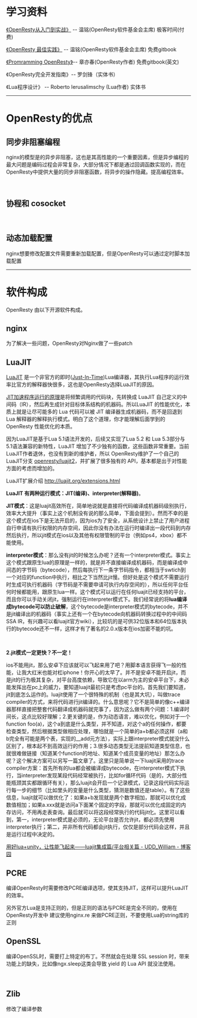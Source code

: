 # 学习资料

[《OpenResty从入门到实战》](https://time.geekbang.org/column/intro/186) -- 温铭(OpenResty软件基金会主席) 极客时间(付费)

[《OpenResty 最佳实践》](https://yousali.me/openresty-best-practices/) -- 温铭(OpenResty软件基金会主席) 免费gitbook

[《Promramming OpenResty》](https://openresty.gitbooks.io/programming-openresty/content/)-- 章亦春(OpenResty作者) 免费gitbook(英文)

《OpenResty完全开发指南》-- 罗剑锋（实体书）

《Lua程序设计》 -- Roberto Ierusalimschy (Lua作者) 实体书

****

# OpenResty的优点

## 同步非阻塞编程

‌nginx的模型是的异步非阻塞，这也是其高性能的一个重要因素，但是异步编程的最大问题是编码过程会非常复杂，大部分情况下都是通过回调函数实现的，而在OpenResty中提供大量的同步非阻塞函数，将异步的操作隐藏。提高编程效率。

‌

## 协程和 cosocket

‌

## 动态加载配置

‌nginx想要修改配置文件需要重新加载配置，但是OpenResty可以通过定时脚本加载配置

***

# 软件构成

OpenResty 由以下开源软件构成。

## nginx

‌为了解决一些问题，OpenResty对Nginx做了一些patch

## LuaJIT

[LuaJIT](https://luajit.org/) 是一个非官方的即时([Just-In-Time](https://zh.wikipedia.org/wiki/%E5%8D%B3%E6%99%82%E7%B7%A8%E8%AD%AF))Lua编译器，其执行Lua程序的运行效率比官方的解释器快很多，这也是OpenResty选择LuaJIT的原因。

‌[JIT加速程序运行的原理](https://time.geekbang.org/column/article/100402)是将频繁调用的代码块，先转换成 LuaJIT 自己定义的中间码（IR），然后再生成针对目标体系结构的机器码。所以LuaJIT 的性能优化，本质上就是让尽可能多的 Lua 代码可以被 JIT 编译器生成机器码，而不是回退到 Lua 解释器的解释执行模式。明白了这个道理，你才能理解后面学到的 OpenResty 性能优化的本质。

‌因为LuaJIT是基于Lua 5.1语法开发的，后续又实现了Lua 5.2 和 Lua 5.3部分与5.1语法兼容的新特性，LuaJIT 增加了不少独有的函数，这些函数非常重要。当前LuaJIT作者退休，也没有到新的维护者，所以 OpenResty维护了一个自己的LuaJIT分支 [openresty/luajit2](https://github.com/openresty/luajit2)，并扩展了很多独有的 API，基本都是出于对性能方面的考虑而增加的。

‌LuaJIT扩展介绍 http://luajit.org/extensions.html

**LuaJIT 有两种运行模式：JIT(编译)、interpreter(解释器)**。

‌**JIT模式**：这是luajit高效所在，简单地说就是直接将代码编译成机器码级别执行，效率大大提升（事实上这个机制没有说的那么简单，下面会提到）。然而不幸的是这个模式在ios下是无法开启的，因为ios为了安全，从系统设计上禁止了用户进程自行申请有执行权限的内存空间，因此你没有办法在运行时编译出一段代码到内存然后执行，所以jit模式在ios以及其他有权限管制的平台（例如ps4，xbox）都不能使用。

‌**interpreter模式**：那么没有jit的时候怎么办呢？还有一个interpreter模式。事实上这个模式跟原生lua的原理是一样的，就是并不直接编译成机器码，而是编译成中间态的字节码（bytecode），然后每执行下一条字节码指令，都相当于swtich到一个对应的function中执行，相比之下当然比jit慢。但好处是这个模式不需要运行时生成可执行机器码（字节码是不需要申请可执行内存空间的），所以任何平台任何时候都能用，跟原生lua一样。这个模式可以运行在任何luajit已经支持的平台，而且你可以手动关闭jit，强制运行在interpreter模式下。我们经常说的将**lua编译成bytecode可以防止破解**，这个bytecode是interpreter模式的bytecode，并不是jit编译出的机器码（事实上还有一个在bytecode向机器码转换过程中的中间码SSA IR，有兴趣可以看luajit官方wiki），比较坑的是可供32位版本和64位版本执行的bytecode还不一样，这样才有了著名的2.0.x版本在ios加密不能的坑。 

‌

**2.jit模式一定更快？不一定！**

‌ios不能用jit，那么安卓下应该就可以飞起来用了吧？用脚本语言获得飞一般的性能，让我大红米也能对杠iphone！你开心的太早了。并不是安卓不能开启jit，而是jit的行为极其复杂，对平台高度依赖，导致它在以arm为主的安卓平台下，未必能发挥出在pc上的威力，要知道luajit最初只是考虑pc平台的。首先我们要知道，jit到底怎么运作的。luajit使用了一个很特殊的机制（也是其大坑），叫做trace compiler的方式，来将代码进行jit编译的。什么意思呢？它不是简单的像c++编译器那样直接把整套代码翻译成机器码就完事了，因为这么做有两个问题：1.编译时间长，这点比较好理解；2.更关键的是，作为动态语言，难以优化，例如对于一个function foo(a)，这个a到底是什么类型，并不知道，对这个a的任何操作，都要检查类型，然后根据类型做相应处理，哪怕就是一个简单的a+b都必须这样（a和b完全有可能是两个表，实现的__add元方法），实际上跟interpreter模式就没什么区别了，根本起不到高效运行的作用；3.很多动态类型无法提前知道类型信息，也就很难做链接（知道某个function的地址、知道某个成员变量的地址）那怎么办呢？这个解决方案可以另写一篇文章了。这里只是简单说一下luajit采用的trace compiler方案：首先所有的lua都会被编译成bytecode，在interpreter模式下执行，当interpreter发现某段代码经常被执行，比如for循环代码（是的，大部分性能瓶颈其实都跟循环有关），那么luajit会开启一个记录模式，记录这段代码实际运行每一步的细节（比如里头的变量是什么类型，猜测是数值还是table）。有了这些信息，luajit就可以做优化了：如果a+b发现就是两个数字相加，那就可以优化成数值相加；如果a.xxx就是访问a下面某个固定的字段，那就可以优化成固定的内存访问，不用再走表查询。最后就可以将这段经常执行的代码jit化。这里可以看到，第一，interpreter模式是必须的，无论平台是否允许jit，都必须先使用interpreter执行；第二，并非所有代码都会jit执行，仅仅是部分代码会这样，并且是运行过程中决定的。

[用好lua+unity，让性能飞起来——luajit集成篇/平台相关篇 - UDD_William - 博客园](https://www.cnblogs.com/zwywilliam/p/5999980.html)

## PCRE

编译OpenResty时需要修改PCRE编译选项，使其支持JIT，这样可以提升LuaJIT的效率。

‌另外官方Lua是支持正则的，但是正则的语法与PCRE是完全不同的，使用在OpenResty开发中 建议使用nginx.re 来做PCRE正则，不要使用Lua的string库的正则‌

## OpenSSL

编译OpenSSL时，需要打上特定的布丁。不然就会在处理 SSL session 时，带来功能上的缺失，比如像ngx.sleep这类会导致 yield 的 Lua API 就没法使用。

‌

## Zlib

修改了编译参数